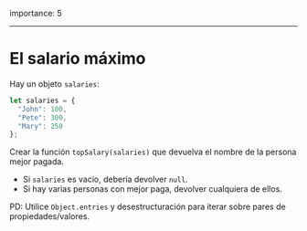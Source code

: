 importance: 5

---

# El salario máximo

Hay un objeto `salaries`:

```js
let salaries = {
  "John": 100,
  "Pete": 300,
  "Mary": 250
};
```

Crear la función `topSalary(salaries)` que devuelva el nombre de la persona mejor pagada.

- Si `salaries` es vacío, debería devolver `null`.
- Si hay varias personas con mejor paga, devolver cualquiera de ellos.

PD: Utilice `Object.entries` y desestructuración para iterar sobre pares de propiedades/valores.
